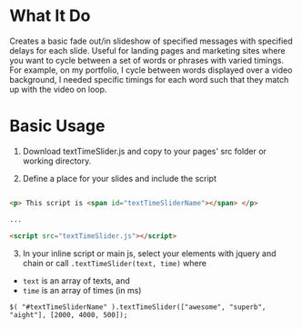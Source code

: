 # What It Do

Creates a basic fade out/in slideshow of specified messages with specified delays for each slide. Useful for landing pages and marketing sites where you want to cycle between a set of words or phrases with varied timings. For example, on my portfolio, I cycle between words displayed over a video background, I needed specific timings for each word such that they match up with the video on loop. 


# Basic Usage 

1) Download textTimeSlider.js and copy to your pages' src folder or working directory. 

2) Define a place for your slides and include the script

```html

<p> This script is <span id="textTimeSliderName"></span> </p>

...

<script src="textTimeSlider.js"></script>

```

3) In your inline script or main js, select your elements with jquery and chain or call `.textTimeSlider(text, time)` where 

- `text` is an array of texts, and 
- `time` is an array of times (in ms)

```
$( "#textTimeSliderName" ).textTimeSlider(["awesome", "superb", "aight"], [2000, 4000, 500]);
```